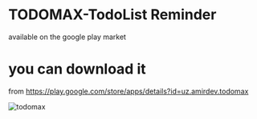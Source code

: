 # TODOMAX-TodoList Reminder
available on the google play market
# you can download it 
from https://play.google.com/store/apps/details?id=uz.amirdev.todomax


![todomax](https://user-images.githubusercontent.com/99003321/163702590-69c77fe8-3d51-416a-885b-2b34cdab016a.gif)
